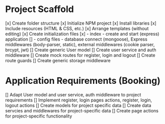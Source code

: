 # Project Scaffold

[x] Create folder structure
[x] Initialize NPM project
[x] Install libraries
[x] Include resources (HTML & CSS, etc.)
[x] Arrange templates (without editing)
[x] Create initialization files
[x] - index - create and start (express) application 
[] - config files - database connect (mongoose), Express middlewares (body-parser, static), external middlewares (cookie parser, brcypt, jwt)
[] Create generic User model
[] Create user service and auth middleware 
[] Create mock routes for register, login and logout
[] Create route guards
[] Create generic storage middleware

# Application Requirements (Booking)

[] Adapt User model and user service, auth middleware to project requirements
[] Implement register, login pages actions, register, login, logout actions
[] Create models for project specific data
[] Create data servcies and middlewares for project-specific data
[] Create page actions for project-specific functionality